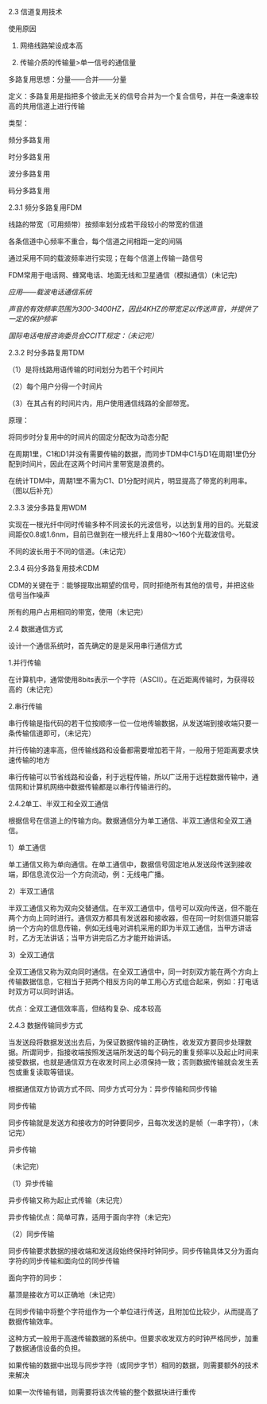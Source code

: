 2.3 信道复用技术

使用原因

1) 网络线路架设成本高

2) 传输介质的传输量>单一信号的通信量

多路复用思想：分量——合并——分量

定义：多路复用是指把多个彼此无关的信号合并为一个复合信号，并在一条速率较高的共用信道上进行传输

类型：

频分多路复用

时分多路复用

波分多路复用

码分多路复用

2.3.1 频分多路复用FDM

线路的带宽（可用频带）按频率划分成若干段较小的带宽的信道

各条信道中心频率不重合，每个信道之间相距一定的间隔

通过采用不同的载波频率进行实现；在每个信道上传输一路信号

FDM常用于电话网、蜂窝电话、地面无线和卫星通信（模拟通信）(未记完)

*应用——载波电话通信系统*

*声音的有效频率范围为300-3400HZ，因此4KHZ的带宽足以传送声音，并提供了一定的保护频率*

*国际电话电报咨询委员会CCITT规定：（未记完）*

2.3.2 时分多路复用TDM

（1）是将线路用语传输的时间划分为若干个时间片

（2）每个用户分得一个时间片

（3）在其占有的时间片内，用户使用通信线路的全部带宽。

原理：

将同步时分复用中的时间片的固定分配改为动态分配

在周期1里，C1和D1并没有需要传输的数据，而同步TDM中C1与D1在周期1里仍分配到时间片，因此在这两个时间片里带宽是浪费的。

在统计TDM中，周期1里不需为C1、D1分配时间片，明显提高了带宽的利用率。（图以后补充）

2.3.3 波分多路复用WDM

实现在一根光纤中同时传输多种不同波长的光波信号，以达到复用的目的。光载波间距仅0.8或1.6nm，目前已做到在一根光纤上复用80～160个光载波信号。

不同的波长用于不同的信道。（未记完）



2.3.4 码分多路复用技术CDM

CDM的关键在于：能够提取出期望的信号，同时拒绝所有其他的信号，并把这些信号当作噪声

所有的用户占用相同的带宽，使用（未记完）



2.4 数据通信方式

设计一个通信系统时，首先确定的是是采用串行通信方式



1.并行传输

在计算机中，通常使用8bits表示一个字符（ASCII）。在近距离传输时，为获得较高的（未记完）

2.串行传输

串行传输是指代码的若干位按顺序一位一位地传输数据，从发送端到接收端只要一条传输信道即可，（未记完）



并行传输的速率高，但传输线路和设备都需要增加若干背，一般用于短距离要求快速传输的地方

串行传输可以节省线路和设备，利于远程传输，所以广泛用于远程数据传输中，通信网和计算机网络中数据传输都是以串行传输进行的。

2.4.2单工、半双工和全双工通信

根据信号在信道上的传输方向。数据通信分为单工通信、半双工通信和全双工通信。

1）单工通信

单工通信又称为单向通信。在单工通信中，数据信号固定地从发送段传送到接收端，即信息流仅沿一个方向流动，例：无线电广播。

2）半双工通信

半双工通信又称为双向交替通信。在半双工通信中，信号可以双向传送，但不能在两个方向上同时进行。通信双方都具有发送器和接收器，但在同一时刻信道只能容纳一个方向的信息传输，例如无线电对讲机采用的即为半双工通信，当甲方讲话时，乙方无法讲话；当甲方讲完后乙方才能开始讲话。

3）全双工通信

全双工通信又称为双向同时通信。在全双工通信中，同一时刻双方能在两个方向上传输数据信息，它相当于把两个相反方向的单工用心方式组合起来，例如：打电话时双方可以同时讲话。

优点：全双工通信效率高，但结构复杂、成本较高

2.4.3 数据传输同步方式

当发送段将数据发送出去后，为保证数据传输的正确性，收发双方要同步处理数据。所谓同步，指接收端按照发送端所发送的每个码元的重复频率以及起止时间来接受数据，也就是通信双方在收发时间上必须保持一致；否则数据传输就会发生丢包或重复读取等错误。

根据通信双方协调方式不同、同步方式可分为：异步传输和同步传输

同步传输

同步传输就是发送方和接收方的时钟要同步，且每次发送的是帧（一串字符），（未记完）

异步传输

（未记完）

（1）异步传输

异步传输又称为起止式传输（未记完）

异步传输优点：简单可靠，适用于面向字符（未记完）

（2）同步传输

同步传输要求数据的接收端和发送段始终保持时钟同步。同步传输具体又分为面向字符的同步传输和面向位的同步传输

面向字符的同步：

墓顶是接收方可以正确地（未记完）



在同步传输中将整个字符组作为一个单位进行传送，且附加位比较少，从而提高了数据传输效率。

这种方式一般用于高速传输数据的系统中。但要求收发双方的时钟严格同步，加重了数据通信设备的负担。

如果传输的数据中出现与同步字符（或同步字节）相同的数据，则需要额外的技术来解决

如果一次传输有错，则需要将该次传输的整个数据块进行重传
